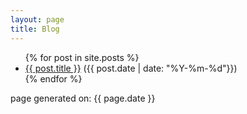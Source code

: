 ```yaml
---
layout: page
title: Blog
---
```

<ul>
  {% for post in site.posts %}
    <li>
      <a href="{{ post.url }}">{{ post.title }}</a> ({{ post.date | date: "%Y-%m-%d"}})
    </li>
  {% endfor %}
</ul>

<p>page generated on: {{ page.date }} </p>
